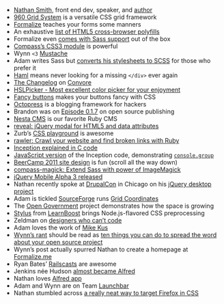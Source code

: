 * [Nathan Smith](http://sonspring.com/), front end dev, speaker, and [author](http://www.amazon.com/dp/0596159773?tag=sons-20)
* [960 Grid System](http://960.gs) is a versatile CSS grid framework
* [Formalize](http://formalize.me) teaches your forms some manners
* An exhaustive [list of HTML5 cross-browser polyfills](https://github.com/Modernizr/Modernizr/wiki/HTML5-Cross-browser-Polyfills)
* Formalize even [comes with Sass support](https://github.com/nathansmith/formalize/blob/master/assets/stylesheets/_formalize.sass) out of the box
* [Compass’s CSS3 module](http://beta.compass-style.org/reference/compass/css3/) is powerful
* Wynn `<3` [Mustache](http://mustache.github.com/)
* Adam writes Sass but [converts his stylesheets to SCSS](https://github.com/adamstac/grid-coordinates/blob/master/Rakefile#L3) for those who prefer it
* [Haml](http://haml-lang.com) means never looking for a missing `</div>` ever again
* [The Changelog](https://convore.com/the-changelog/) on [Convore](https://convore.com/)
* [HSLPicker - Most excellent color picker for your enjoyment](http://thechangelog.com/post/3581152517/hslpicker-simple-human-color-picker)
* [Fancy buttons](http://brandonmathis.com/projects/fancy-buttons/) makes your buttons fancy with CSS
* [Octopress](https://github.com/imathis/octopress) is a blogging framework for hackers
* Brandon was on [Episode 0.1.7](http://thechangelog.com/post/441967194/episode-0-1-7-open-source-publishing-with-geoffrey-grose) on open source publishing
* [Nesta CMS](http://nestacms.com/) is our favorite Ruby CMS
* [reveal: jQuery modal for HTML5 and data attributes](http://thechangelog.com/post/3223502321/reveal-jquery-modal-for-html5-and-data-attributes)
* Zurb’s [CSS playground](http://www.zurb.com/playground) is awesome
* [rawler: Crawl your website and find broken links with Ruby](http://thechangelog.com/post/2833125978/rawler-crawl-your-website-and-find-broken-links-with-rub)
* [Inception explained in C code](http://thechangelog.com/post/3463797919/inception-the-movie-explained-through-c-code)
* [JavaScript version](https://gist.github.com/659424) of the Inception code, demonstrating [`console.group`](http://cl.ly/3Q1W2u173Y1D0D0A3Z1G)
* [BeerCamp 2011 site design](http://2011.beercamp.com/) is fun (scroll all the way down)
* [compass-magick: Extend Sass with power of ImageMagick](http://thechangelog.com/post/3291579870/compass-magick-compass-magick-a-rmagick-utility-for-sass)
* [jQuery Mobile Alpha 3 released](http://thechangelog.com/post/3099190857/jquery-mobile-jquery-mobile-framework)
* Nathan recently spoke at [DrupalCon](http://chicago2011.drupal.org/) in Chicago on his [jQuery desktop project](http://desktop.sonspring.com/)
* Adam is tickled [SourceForge](http://sourceforge.net/) runs [Grid Coordinates](http://grid-coordinates.com/)
* The [Open Government](http://thechangelog.com/post/3050704896/episode-0-4-7-open-government-and-the-citizen-coder-with) project demonstrates how the space is growing
* [Stylus](http://thechangelog.com/post/3036532096/stylus-expressive-robust-feature-rich-css-language) from [LearnBoost](https://www.learnboost.com/) brings Node.js-flavored CSS preprocessing
* Zeldman on [designers who can’t code](https://twitter.com/zeldman/status/4818978868)
* Adam loves the work of [Mike Kus](http://mikekus.com/)
* [Wynn’s rant](http://thechangelog.com/post/3032074343/top-ten-reasons-why-i-wont-use-your-open-source-project) should be read as [ten things you can do to spread the word about your open source project](http://thechangelog.com/post/3032074343/top-ten-reasons-why-i-wont-use-your-open-source-project)
* Wynn’s post actually spurred Nathan to create a homepage at [Formalize.me](http://formalize.me/)
* Ryan Bates’ [Railscasts](http://railscasts.com/) are awesome
* Jenkins née Hudson [almost became Alfred](http://thechangelog.com/post/3186867001/episode-0-4-8-jenkins-formerly-hudson-with-kohsuke-kawag)
* Nathan loves [Alfred app](http://www.alfredapp.com/)
* Adam and Wynn are on Team [Launchbar](http://www.obdev.at/products/launchbar/index.html)
* Nathan stumbled across [a really neat way to target Firefox in CSS](https://gist.github.com/880619)